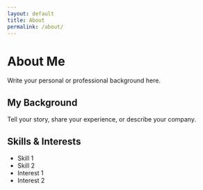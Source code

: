 ```yaml
---
layout: default
title: About
permalink: /about/
---
```


# About Me

Write your personal or professional background here.

## My Background

Tell your story, share your experience, or describe your company.

## Skills & Interests

- Skill 1
- Skill 2  
- Interest 1
- Interest 2